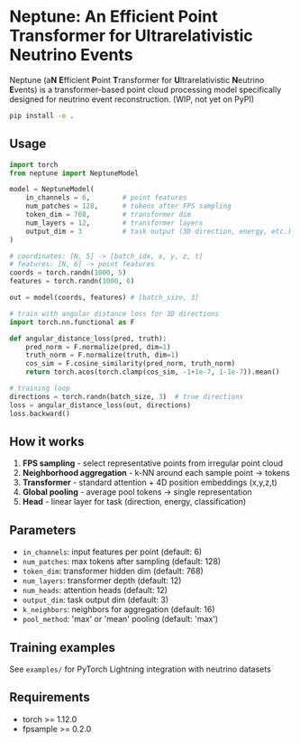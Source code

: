 # Neptune: An Efficient Point Transformer for Ultrarelativistic Neutrino Events

Neptune (a**N** **E**fficient **P**oint **T**ransformer for **U**ltrarelativistic **N**eutrino **E**vents) is a transformer-based point cloud processing model specifically designed for neutrino event reconstruction. (WIP, not yet on PyPI)

```bash
pip install -e .
```

## Usage

```python
import torch
from neptune import NeptuneModel

model = NeptuneModel(
    in_channels = 6,        # point features
    num_patches = 128,      # tokens after FPS sampling  
    token_dim = 768,        # transformer dim
    num_layers = 12,        # transformer layers
    output_dim = 3          # task output (3D direction, energy, etc.)
)

# coordinates: [N, 5] -> [batch_idx, x, y, z, t]
# features: [N, 6] -> point features
coords = torch.randn(1000, 5)
features = torch.randn(1000, 6)

out = model(coords, features) # [batch_size, 3]

# train with angular distance loss for 3D directions
import torch.nn.functional as F

def angular_distance_loss(pred, truth):
    pred_norm = F.normalize(pred, dim=1)
    truth_norm = F.normalize(truth, dim=1) 
    cos_sim = F.cosine_similarity(pred_norm, truth_norm)
    return torch.acos(torch.clamp(cos_sim, -1+1e-7, 1-1e-7)).mean()

# training loop
directions = torch.randn(batch_size, 3)  # true directions
loss = angular_distance_loss(out, directions)
loss.backward()
```

## How it works

1. **FPS sampling** - select representative points from irregular point cloud
2. **Neighborhood aggregation** - k-NN around each sample point → tokens  
3. **Transformer** - standard attention + 4D position embeddings (x,y,z,t)
4. **Global pooling** - average pool tokens → single representation
5. **Head** - linear layer for task (direction, energy, classification)

## Parameters

- `in_channels`: input features per point (default: 6)
- `num_patches`: max tokens after sampling (default: 128) 
- `token_dim`: transformer hidden dim (default: 768)
- `num_layers`: transformer depth (default: 12)
- `num_heads`: attention heads (default: 12)
- `output_dim`: task output dim (default: 3)
- `k_neighbors`: neighbors for aggregation (default: 16)
- `pool_method`: 'max' or 'mean' pooling (default: 'max')

## Training examples

See `examples/` for PyTorch Lightning integration with neutrino datasets

## Requirements

- torch >= 1.12.0
- fpsample >= 0.2.0
